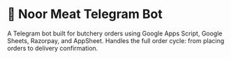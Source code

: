 # 🐐 Noor Meat Telegram Bot
A Telegram bot built for butchery orders using Google Apps Script, Google Sheets, Razorpay, and AppSheet. Handles the full order cycle: from placing orders to delivery confirmation.
